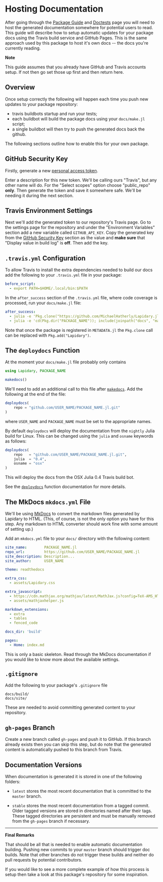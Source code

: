 # Hosting Documentation

After going through the [Package Guide]({ref}) and [Doctests]({ref}) page you will need to
host the generated documentation somewhere for potential users to read. This guide will
describe how to setup automatic updates for your package docs using the Travis build service
and GitHub Pages. This is the same approach used by this package to host it's own docs --
the docs you're currently reading.

**Note**

This guide assumes that you already have GitHub and Travis accounts setup. If not then go
set those up first and then return here.

## Overview

Once setup correctly the following will happen each time you push new updates to your
package repository:

- travis buildbots startup and run your tests;
- each buildbot will build the package docs using your `docs/make.jl` script;
- a single buildbot will then try to push the generated docs back the github.

The following sections outline how to enable this for your own package.

## GitHub Security Key

Firstly, generate a new [personal access token](https://github.com/settings/tokens).

Enter a description for this new token. We'll be calling ours "Travis", but any other name
will do. For the "Select scopes" option choose "public_repo" **only**. Then generate the
token and save it somewhere safe. We'll be needing it during the next section.

## Travis Environment Settings

Next we'll add the generated token to our repository's Travis page. Go to the settings page
for the repository and under the "Environment Variables" section add a new variable called
`GITHUB_API_KEY`. Copy the generated key from the [GitHub Security Key]({ref}) section as
the value and **make sure** that "Display value in build log" is **off**. Then add the key.

## `.travis.yml` Configuration

To allow Travis to install the extra dependencies needed to build our docs add the following
to your `.travis.yml` file in your package:

```yaml
before_script:
  - export PATH=$HOME/.local/bin:$PATH
```

In the `after_success` section of the `.travis.yml` file, where code coverage is processed,
run your `docs/make.jl` file:

```yaml
after_success:
  - julia -e 'Pkg.clone("https://github.com/MichaelHatherly/Lapidary.jl")'
  - julia -e 'cd(Pkg.dir("PACKAGE_NAME")); include(joinpath("docs", "make.jl"))'
```

Note that once the package is registered in `METADATA.jl` the `Pkg.clone` call can be
replaced with `Pkg.add("Lapidary")`.

## The `deploydocs` Function

At the moment your `docs/make.jl` file probably only contains

```julia
using Lapidary, PACKAGE_NAME

makedocs()
```

We'll need to add an additional call to this file after [`makedocs`]({ref}). Add the
following at the end of the file:

```julia
deploydocs(
    repo = "github.com/USER_NAME/PACKAGE_NAME.jl.git"
)
```

where `USER_NAME` and `PACKAGE_NAME` must be set to the appropriate names.

By default `deploydocs` will deploy the documentation from the `nightly` Julia build for
Linux. This can be changed using the `julia` and `osname` keywords as follows:

```julia
deploydocs(
    repo   = "github.com/USER_NAME/PACKAGE_NAME.jl.git",
    julia  = "0.4",
    osname = "osx"
)
```

This will deploy the docs from the OSX Julia 0.4 Travis build bot.

See the [`deploydocs`]({ref}) function documentation for more details.

## The MkDocs `mkdocs.yml` File

We'll be using [MkDocs](http://www.mkdocs.org) to convert the markdown files generated by
Lapidary to HTML. (This, of course, is not the only option you have for this step. Any
markdown to HTML converter should work fine with some amount of setting up.)

Add an `mkdocs.yml` file to your `docs/` directory with the following content:

```yaml
site_name:        PACKAGE_NAME.jl
repo_url:         https://github.com/USER_NAME/PACKAGE_NAME.jl
site_description: Description...
site_author:      USER_NAME

theme: readthedocs

extra_css:
  - assets/Lapidary.css

extra_javascript:
  - https://cdn.mathjax.org/mathjax/latest/MathJax.js?config=TeX-AMS_HTML
  - assets/mathjaxhelper.js

markdown_extensions:
  - extra
  - tables
  - fenced_code

docs_dir: 'build'

pages:
  - Home: index.md
```

This is only a basic skeleton. Read through the MkDocs documentation if you would like to
know more about the available settings.

## `.gitignore`

Add the following to your package's `.gitignore` file

```
docs/build/
docs/site/
```

These are needed to avoid committing generated content to your repository.

## `gh-pages` Branch

Create a new branch called `gh-pages` and push it to GitHub. If this branch already exists
then you can skip this step, but do note that the generated content is automatically pushed
to this branch from Travis.

## Documentation Versions

When documentation is generated it is stored in one of the following folders:

- `latest` stores the most recent documentation that is committed to the `master` branch.

- `stable` stores the most recent documentation from a tagged commit. Older tagged versions
  are stored in directories named after their tags. These tagged directories are persistent
  and must be manually removed from the `gh-pages` branch if necessary.

---

**Final Remarks**

That should be all that is needed to enable automatic documentation building. Pushing new
commits to your `master` branch should trigger doc builds. Note that other branches do not
trigger these builds and neither do pull requests by potential contributors.

If you would like to see a more complete example of how this process is setup then take a
look at this package's repository for some inspiration.
